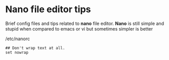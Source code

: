 # Nano file editor tips
Brief config files and tips related to **nano** file editor. **Nano** is still simple and stupid when compared to emacs or vi but sometimes simpler is better

/etc/nanorc
```
## Don't wrap text at all.
set nowrap
```
